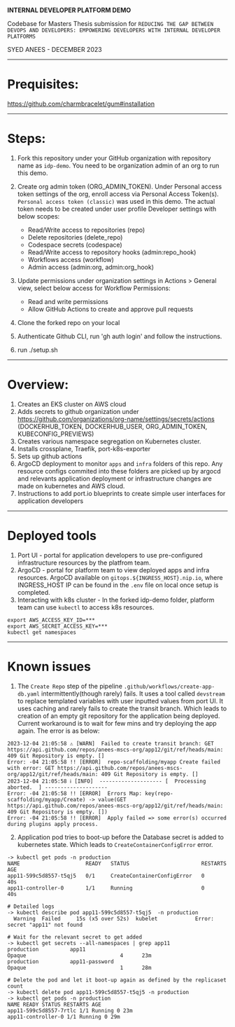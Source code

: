 **INTERNAL DEVELOPER PLATFORM DEMO**

Codebase for Masters Thesis submission for `REDUCING THE GAP BETWEEN DEVOPS AND DEVELOPERS: EMPOWERING DEVELOPERS WITH INTERNAL DEVELOPER PLATFORMS`

SYED ANEES - DECEMBER 2023


---

# Prequisites:

https://github.com/charmbracelet/gum#installation

---

# Steps:

1. Fork this repository under your GitHub organization with repository name as `idp-demo`. You need to be organization admin of an org to run this demo.

2. Create org admin token (ORG_ADMIN_TOKEN). Under Personal access token settings of the org, enroll access via Personal Access Token(s). `Personal access token (classic)` was used in this demo.
   The actual token needs to be created under user profile Developer settings with below scopes:

   - Read/Write access to repositories (repo)
   - Delete repositories (delete_repo)
   - Codespace secrets (codespace)
   - Read/Write access to repository hooks (admin:repo_hook)
   - Workflows access (workflow)
   - Admin access (admin:org, admin:org_hook)


3. Update permissions under organization settings in Actions > General view,  select below access for Workflow Permissions:

   - Read and write permissions
   - Allow GitHub Actions to create and approve pull requests

4. Clone the forked repo on your local
5. Authenticate Github CLI, run 'gh auth login' and follow the instructions.
6. run ./setup.sh

---

# Overview:

1. Creates an EKS cluster on AWS cloud
2. Adds secrets to github organization under https://github.com/organizations/org-name/settings/secrets/actions (DOCKERHUB_TOKEN, DOCKERHUB_USER, ORG_ADMIN_TOKEN, KUBECONFIG_PREVIEWS)
3. Creates various namespace segregation on Kubernetes cluster.
4. Installs crossplane, Traefik, port-k8s-exporter
5. Sets up github actions
6. ArgoCD deployment to monitor `apps` and `infra` folders of this repo. Any resource configs commited into these folders are picked up by argocd and relevants application deployment or infrastructure changes are made on kubernetes and AWS cloud.
7. Instructions to add port.io blueprints to create simple user interfaces for application developers

---

# Deployed tools

1. Port UI - portal for application developers to use pre-configured infrastructure resources by the platfrom team.
2. ArgoCD - portal for platform team to view deployed apps and infra resources. ArgoCD available on `gitops.${INGRESS_HOST}.nip.io`, where INGRESS_HOST IP can be found in the `.env` file on local once setup is completed.
3. Interacting with k8s cluster - In the forked idp-demo folder, platform team can use `kubectl` to access k8s resources.

```
export AWS_ACCESS_KEY_ID=***
export AWS_SECRET_ACCESS_KEY=***
kubectl get namespaces
```

---

# Known issues

1. The `Create Repo` step of the pipeline `.github/workflows/create-app-db.yaml` intermittently(though rarely) fails. It uses a tool called `devstream` to replace templated variables with user inputted values from port UI. It uses caching and rarely fails to create the transit branch. Which leads to creation of an empty git repository for the application being deployed.  Current workaround is to wait for few mins and try deploying the app again. The error is as below:

```
2023-12-04 21:05:58 ⚠ [WARN]  Failed to create transit branch: GET https://api.github.com/repos/anees-mscs-org/app12/git/ref/heads/main: 409 Git Repository is empty. []
Error: -04 21:05:58 !! [ERROR]  repo-scaffolding/myapp Create failed with error: GET https://api.github.com/repos/anees-mscs-org/app12/git/ref/heads/main: 409 Git Repository is empty. []
2023-12-04 21:05:58 ℹ [INFO]  -------------------- [  Processing aborted.  ] --------------------
Error: -04 21:05:58 !! [ERROR]  Errors Map: key(repo-scaffolding/myapp/Create) -> value(GET https://api.github.com/repos/anees-mscs-org/app12/git/ref/heads/main: 409 Git Repository is empty. [])
Error: -04 21:05:58 !! [ERROR]  Apply failed => some error(s) occurred during plugins apply process.
```

2. Application pod tries to boot-up before the Database secret is added to kubernetes state. Which leads to
   `CreateContainerConfigError` error.

```
-> kubectl get pods -n production
NAME                     READY   STATUS                       RESTARTS   AGE
app11-599c5d8557-t5qj5   0/1     CreateContainerConfigError   0          40s
app11-controller-0       1/1     Running                      0          40s
```

```
# Detailed logs
-> kubectl describe pod app11-599c5d8557-t5qj5  -n production
  Warning  Failed     15s (x5 over 52s)  kubelet            Error: secret "app11" not found
```

```
# Wait for the relevant secret to get added
-> kubectl get secrets --all-namespaces | grep app11
production          app11                                               Opaque                              4      23m
production          app11-password                                      Opaque                              1      28m
```

```
# Delete the pod and let it boot-up again as defined by the replicaset count
-> kubectl delete pod app11-599c5d8557-t5qj5 -n production
-> kubectl get pods -n production
NAME READY STATUS RESTARTS AGE
app11-599c5d8557-7rtlc 1/1 Running 0 23m
app11-controller-0 1/1 Running 0 29m
```
